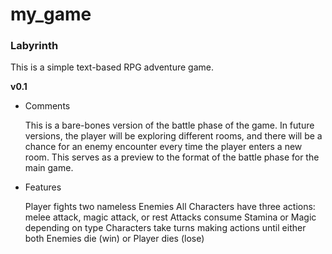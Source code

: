 my_game
=========

### Labyrinth ###

This is a simple text-based RPG adventure game.

**v0.1**

*	Comments
	
	This is a bare-bones version of the battle phase of the game. In future versions, the player will be exploring different rooms, and there will be a chance for an enemy encounter every time the player enters a new room. This serves as a preview to the format of the battle phase for the main game.
		
*	Features
	
	Player fights two nameless Enemies
	All Characters have three actions: melee attack, magic attack, or rest
	Attacks consume Stamina or Magic depending on type
	Characters take turns making actions until either both Enemies die (win) or Player dies (lose)
